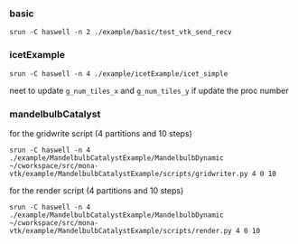 ### basic

```
srun -C haswell -n 2 ./example/basic/test_vtk_send_recv
```


### icetExample

```
srun -C haswell -n 4 ./example/icetExample/icet_simple
```
neet to update `g_num_tiles_x` and `g_num_tiles_y` if update the proc number


### mandelbulbCatalyst

for the gridwrite script (4 partitions and 10 steps)

```
srun -C haswell -n 4 ./example/MandelbulbCatalystExample/MandelbulbDynamic ~/cworkspace/src/mona-vtk/example/MandelbulbCatalystExample/scripts/gridwriter.py 4 0 10
```

for the render script (4 partitions and 10 steps)

```
srun -C haswell -n 4 ./example/MandelbulbCatalystExample/MandelbulbDynamic ~/cworkspace/src/mona-vtk/example/MandelbulbCatalystExample/scripts/render.py 4 0 10
```
